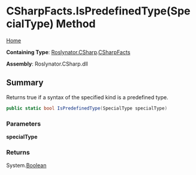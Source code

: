 # CSharpFacts\.IsPredefinedType\(SpecialType\) Method

[Home](../../../../README.md)

**Containing Type**: [Roslynator.CSharp](../../README.md)\.[CSharpFacts](../README.md)

**Assembly**: Roslynator\.CSharp\.dll

## Summary

Returns true if a syntax of the specified kind is a predefined type\.

```csharp
public static bool IsPredefinedType(SpecialType specialType)
```

### Parameters

**specialType**



### Returns

System\.[Boolean](https://docs.microsoft.com/en-us/dotnet/api/system.boolean)

